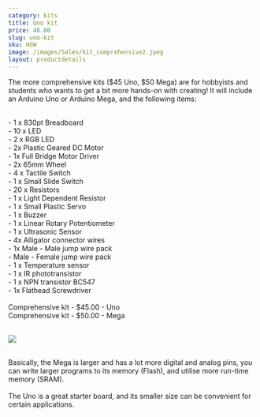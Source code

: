 ```yaml
---
category: kits
title: Uno kit
price: 48.00
slug: uno-kit
sku: HGW
image: /images/Sales/kit_comprehensive2.jpeg
layout: productdetails
---
```


The more comprehensive kits ($45 Uno, $50 Mega) are for hobbyists and students who wants to get a bit more hands-on with creating! It will include an Arduino Uno or Arduino Mega, and the following items:

<br>- 1 x 830pt Breadboard
<br>- 10 x LED
<br>- 2 x RGB LED
<br>- 2x Plastic Geared DC Motor
<br>- 1x Full Bridge Motor Driver
<br>- 2x 65mm Wheel
<br>- 4 x Tactile Switch
<br>- 1 x Small Slide Switch
<br>- 20 x Resistors
<br>- 1 x Light Dependent Resistor
<br>- 1 x Small Plastic Servo
<br>- 1 x Buzzer
<br>- 1 x Linear Rotary Potentiometer
<br>- 1 x Ultrasonic Sensor
<br>- 4x Alligator connector wires
<br>- 1x Male - Male jump wire pack
<br>- Male - Female jump wire pack
<br>- 1 x Temperature sensor
<br>- 1 x IR phototransistor
<br>- 1 x NPN transistor BC547
<br>- 1x Flathead Screwdriver
<br>
<br>Comprehensive kit -	$45.00 - Uno
<br>Comprehensive kit -	$50.00 - Mega

<br><img src="/images/Sales/arduino_comp.png"/>

<br>Basically, the Mega is larger and has a lot more digital and analog pins, you can write larger programs to its memory (Flash), and utilise more run-time memory (SRAM).
<br>
<br>The Uno is a great starter board, and its smaller size can be convenient for certain applications.

